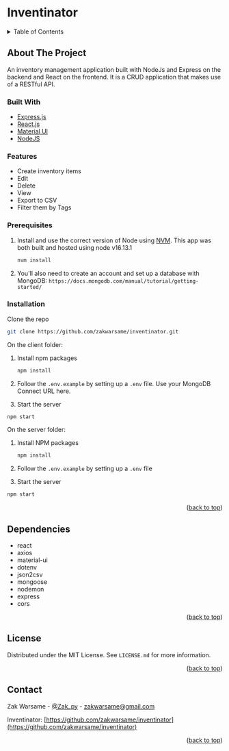 # Inventinator


<!-- TABLE OF CONTENTS -->
<details>
  <summary>Table of Contents</summary>
  <ol>
    <li>
      <a href="#about-the-project">About The Project</a>
      <ul>
        <li><a href="#built-with">Built With</a></li>
      </ul>
    </li>
    <li>
      <ul>
        <li><a href="#features">Features</a></li>
        <li><a href="#prerequisites">Prerequisites</a></li>
        <li><a href="#installation">Installation</a></li>
      </ul>
    </li>
    <li><a href="#dependencies">Dependencies</a></li>
    <li><a href="#license">License</a></li>
  </ol>
</details>



<!-- ABOUT THE PROJECT -->
## About The Project


An inventory management application built with NodeJs and Express on the backend and React on the frontend. It is a CRUD application that makes use of a RESTful API.

### Built With

* [Express.js](https://expressjs.com//)
* [React.js](https://reactjs.org/)
* [Material UI](https://mui.com/)
* [NodeJS](https://nodejs.org/en/)

### Features

- Create inventory items
- Edit
- Delete
- View
- Export to CSV
- Filter them by Tags


### Prerequisites

1. Install and use the correct version of Node using [NVM](https://github.com/nvm-sh/nvm). This app was both built and hosted using node v16.13.1
   ```sh
   nvm install
   ```

1. You'll also need to create an account and set up a database with MongoDB:
`https://docs.mongodb.com/manual/tutorial/getting-started/`

### Installation

Clone the repo
   ```sh
   git clone https://github.com/zakwarsame/inventinator.git
   ```
 On the client folder:

1. Install npm packages
   ```sh
   npm install
   ```
1. Follow the `.env.example` by setting up a `.env` file. Use your MongoDB Connect URL here.

1. Start the server
```sh
npm start
```

On the server folder:

1. Install NPM packages
   ```sh
   npm install
   ```
1. Follow the `.env.example` by setting up a `.env` file

1. Start the server
```sh
npm start
```

<p align="right">(<a href="#top">back to top</a>)</p>


## Dependencies

- react
- axios
- material-ui
- dotenv
- json2csv
- mongoose
- nodemon
- express
- cors

<p align="right">(<a href="#top">back to top</a>)</p>



<!-- LICENSE -->
## License

Distributed under the MIT License. See `LICENSE.md` for more information.

<p align="right">(<a href="#top">back to top</a>)</p>



<!-- CONTACT -->
## Contact

Zak Warsame - [@Zak_py](https://twitter.com/Zak_py) - zakwarsame@gmail.com

Inventinator: [https://github.com/zakwarsame/inventinator](https://github.com/zakwarsame/inventinator)

<p align="right">(<a href="#top">back to top</a>)</p>



